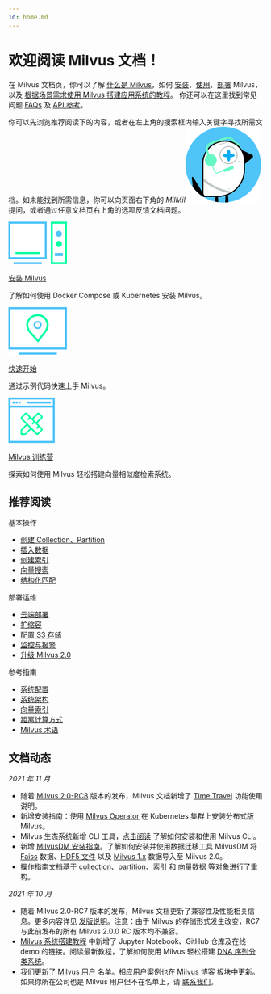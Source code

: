 ```yaml
---
id: home.md
---
```


# 欢迎阅读 Milvus 文档！ 

在 Milvus 文档页，你可以了解 [什么是 Milvus](overview.md)，如何 [安装](install_standalone-docker.md)、[使用](connect.md)、[部署](aws.md) Milvus，以及 [根据场景需求使用 Milvus 搭建应用系统的教程](image_similarity_search.md)。 你还可以在这里找到常见问题 [FAQs](performance_faq.md) 及 [API 参考](https://milvus.io/api-reference/pymilvus/v2.0.0rc8/api/collection.html)。

你可以先浏览推荐阅读下的内容，或者在左上角的搜索框内输入关键字寻找所需文档。如未能找到所需信息，你可以向页面右下角的 _MilMil_![MilMil](../../../assets/icon_bird.svg) 提问，或者通过任意文档页右上角的选项反馈文档问题。

<div class="card-wrapper">

<div class="start_card_container">
  <a href="install_standalone-docker.md">
    <img  src="../../../assets/standalone.svg" alt="icon" />
    <p class="link-btn">安装 Milvus <i class="fas fa-chevron-circle-right"></i></p>
  </a>
  <p>了解如何使用 Docker Compose 或 Kubernetes 安装 Milvus。</p>
</div>

<div class="start_card_container">
  <a href="example_code.md">
    <img  src="../../../assets/start.svg" alt="icon" />
    <p class="link-btn">快速开始 <i class="fas fa-chevron-circle-right"></i></p>
  </a>
  <p>通过示例代码快速上手 Milvus。</p>
</div>

<div class="start_card_container">
  <a href="/bootcamp">
    <img  src="../../../assets/bootcamps.svg" alt="icon" />
    <p class="link-btn">Milvus 训练营 <i class="fas fa-chevron-circle-right"></i></p>
  </a>
  <p>
  探索如何使用 Milvus 轻松搭建向量相似度检索系统。
  </p>
</div>

</div>

## 推荐阅读

<div class="doc-home-recommend-section">

<div class="recomment-item">
  <p>基本操作</p>

- [创建 Collection、Partition](create.md)
- [插入数据](insert.md)
- [创建索引](build.md)
- [向量搜索](search.)
- [结构化匹配](query.md)
</div>

<div class="recomment-item">
  <p>部署运维</p>

- [云端部署](aws.md)
- [扩缩容](scaleout.md)
- [配置 S3 存储](deploy_s3.md)
- [监控与报警](monitor.md)
- [升级 Milvus 2.0](upgrade.md)
</div>

<div class="recomment-item">
  <p>参考指南</p>

- [系统配置](configuration_standalone-basic.md)
- [系统架构](architecture_overview.md)
- [向量索引](index_selection.md)
- [距离计算方式](metric.md)
- [Milvus 术语](glossary.md)
</div>

</div>

<div class="doc-home-what-is-new">

## 文档动态

_2021 年 11 月_
- 随着 [Milvus 2.0-RC8](release_notes.md) 版本的发布，Milvus 文档新增了 [Time Travel](timetravel.md) 功能使用说明。
- 新增安装指南：使用 [Milvus Operator](install_cluster-milvusoperator.md) 在 Kubernetes 集群上安装分布式版 Milvus。
- Milvus 生态系统新增 CLI 工具，[点击阅读](cli_overview.md) 了解如何安装和使用 Milvus CLI。
- 新增 [MilvusDM 安装指南](milvusdm_install.md)。了解如何安装并使用数据迁移工具 MilvusDM 将 [Faiss](f2m.md) 数据、[HDF5 文件](h2m.md) 以及 [Milvus 1.x](m2m.md) 数据导入至 Milvus 2.0。
- 操作指南文档基于 [collection](manage_collection.md)、[partition](manage_partition.md)、[索引](manage_index.md) 和 [向量数据](manage_data.md) 等对象进行了重构。


_2021 年 10 月_

- 随着 Milvus 2.0-RC7 版本的发布，Milvus 文档更新了兼容性及性能相关信息。更多内容详见 [发版说明](release_notes.md)。注意：由于 Milvus 的存储形式发生改变，RC7 与此前发布的所有 Milvus 2.0.0 RC 版本均不兼容。 
- [Milvus 系统搭建教程](image_similarity_search.md) 中新增了 Jupyter Notebook、GitHub 仓库及在线 demo 的链接。阅读最新教程，了解如何使用 Milvus 轻松搭建 [DNA 序列分类系统](dna_sequence_classification.md)。
- 我们更新了 [Milvus 用户](milvus_adopters.md) 名单。相应用户案例也在 [Milvus 博客](https://milvus.io/cn/blog) 板块中更新。如果你所在公司也是 Milvus 用户但不在名单上，请 [联系我们](https://github.com/milvus-io/milvus-docs/issues/new?assignees=&labels=&template=--error-report.yaml&title=v2.0.0%20Milvus%20Adopters%20(milvus_adopters.md)%20Doc%20Update)。
</div>
